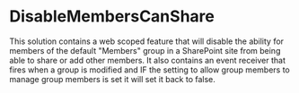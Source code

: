 # DisableMembersCanShare
This solution contains a web scoped feature that will disable the ability for members of the default "Members" 
group in a SharePoint site from being able to share or add other members. It also contains an event receiver
that fires when a group is modified and IF the setting to allow group members to manage group members is set
it will set it back to false.
